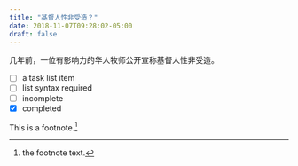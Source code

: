 ```yaml
---
title: "基督人性非受造？"
date: 2018-11-07T09:28:02-05:00
draft: false
---
```


几年前，一位有影响力的华人牧师公开宣称基督人性非受造。


- [ ] a task list item
- [ ] list syntax required
- [ ] incomplete
- [x] completed

This is a footnote.[^1]

[^1]: the footnote text.

